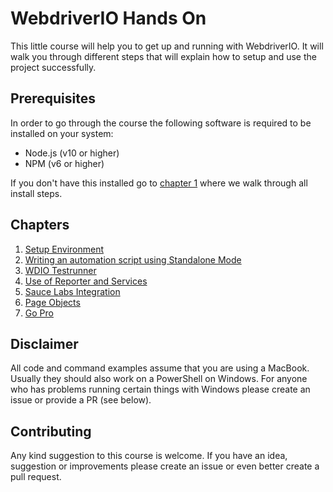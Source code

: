 WebdriverIO Hands On
====================

This little course will help you to get up and running with WebdriverIO. It will walk you through different steps that will explain how to setup and use the project successfully.

## Prerequisites

In order to go through the course the following software is required to be installed on your system:

- Node.js (v10 or higher)
- NPM (v6 or higher)

If you don't have this installed go to [chapter 1](./chapter1.md) where we walk through all install steps.

## Chapters

1. [Setup Environment](./chapter1.md)
2. [Writing an automation script using Standalone Mode](./chapter2.md)
3. [WDIO Testrunner](./chapter3.md)
4. [Use of Reporter and Services](./chapter4.md)
5. [Sauce Labs Integration](./chapter5.md)
6. [Page Objects](./chapter6.md)
7. [Go Pro](./chapter7.md)

## Disclaimer

All code and command examples assume that you are using a MacBook. Usually they should also work on a PowerShell on Windows. For anyone who has problems running certain things with Windows please create an issue or provide a PR (see below).

## Contributing

Any kind suggestion to this course is welcome. If you have an idea, suggestion or improvements please create an issue or even better create a pull request.
